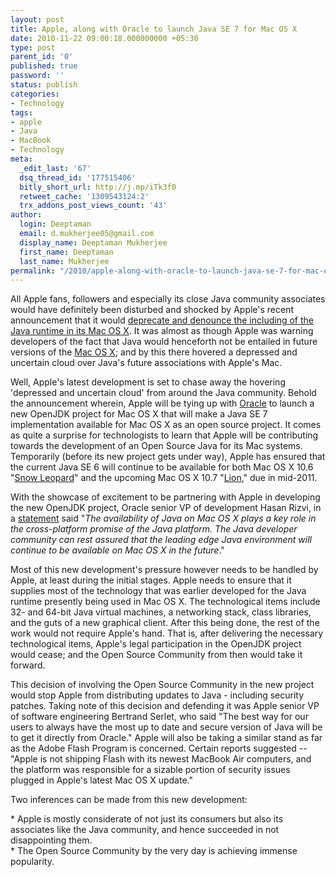 ```yaml
---
layout: post
title: Apple, along with Oracle to launch Java SE 7 for Mac OS X
date: 2010-11-22 09:00:18.000000000 +05:30
type: post
parent_id: '0'
published: true
password: ''
status: publish
categories:
- Technology
tags:
- apple
- Java
- MacBook
- Technology
meta:
  _edit_last: '67'
  dsq_thread_id: '177515406'
  bitly_short_url: http://j.mp/iTk3f0
  retweet_cache: '1309543124:2'
  trx_addons_post_views_count: '43'
author:
  login: Deeptaman
  email: d.mukherjee05@gmail.com
  display_name: Deeptaman Mukherjee
  first_name: Deeptaman
  last_name: Mukherjee
permalink: "/2010/apple-along-with-oracle-to-launch-java-se-7-for-mac-os-x/"
---
```

<p>All Apple fans, followers and especially its close Java community associates would have definitely been disturbed and shocked by Apple's recent announcement that it would <a href="http://www.digitaltrends.com/computing/apple-omits-flash-from-new-macbook-airs-deprecates-java/">deprecate and denounce the including of the Java runtime in its Mac OS X</a>. It was almost as though Apple was warning developers of the fact that Java would henceforth not be entailed in future versions of the <a href="http://www.apple.com/macosx/">Mac OS X</a>; and by this there hovered a depressed and uncertain cloud over Java's future associations with Apple's Mac. </p>

<p>Well, Apple's latest development is set to chase away the hovering 'depressed and uncertain cloud' from around the Java community. Behold the announcement wherein, Apple will be tying up with <a href="http://www.oracle.com/">Oracle</a> to launch a new OpenJDK project for Mac OS X that will make a Java SE 7 implementation available for Mac OS X as an open source project. It comes as quite a surprise for technologists to learn that Apple will be contributing towards the development of an Open Source Java for its Mac systems. Temporarily (before its new project gets under way), Apple has ensured that the current Java SE 6 will continue to be available for both Mac OS X 10.6 "<a href="http://www.apple.com/macosx/">Snow Leopard</a>" and the upcoming Mac OS X 10.7 "<a href="http://www.apple.com/macosx/lion/">Lion</a>," due in mid-2011.</p>
<p>With the showcase of excitement to be partnering with Apple in developing the new OpenJDK project, Oracle senior VP of development Hasan Rizvi, in a <a href="http://www.apple.com/pr/library/2010/11/12openjdk.html">statement</a> said "<em>The availability of Java on Mac OS X plays a key role in the cross-platform promise of the Java platform. The Java developer community can rest assured that the leading edge Java environment will continue to be available on Mac OS X in the future</em>."</p>
<p>Most of this new development's pressure however needs to be handled by Apple, at least during the initial stages. Apple needs to ensure that it supplies most of the technology that was earlier developed for the Java runtime presently being used in Mac OS X. The technological items include 32- and 64-bit Java virtual machines, a networking stack, class libraries, and the guts of a new graphical client. After this being done, the rest of the work would not require Apple's hand. That is, after delivering the necessary technological items, Apple's legal participation in the OpenJDK project would cease; and the Open Source Community from then would take it forward. </p>
<p>This decision of involving the Open Source Community in the new project would stop Apple from distributing updates to Java - including security patches. Taking note of this decision and defending it was Apple senior VP of software engineering Bertrand Serlet, who said "The best way for our users to always have the most up to date and secure version of Java will be to get it directly from Oracle." Apple will also be taking a similar stand as far as the Adobe Flash Program is concerned. Certain reports suggested -- "Apple is not shipping Flash with its newest MacBook Air computers, and the platform was responsible for a sizable portion of security issues plugged in Apple's latest Mac OS X update."</p>
<p>Two inferences can be made from this new development:</p>
<p>* Apple is mostly considerate of not just its consumers but also its associates like the Java community, and hence succeeded in not disappointing them.<br />
* The Open Source Community by the very day is achieving immense popularity.</p>
